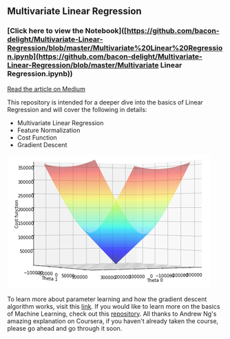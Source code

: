 ## Multivariate Linear Regression

### [Click here to view the Notebook]([https://github.com/bacon-delight/Multivariate-Linear-Regression/blob/master/Multivariate%20Linear%20Regression.ipynb](https://github.com/bacon-delight/Multivariate-Linear-Regression/blob/master/Multivariate Linear Regression.ipynb))

[Read the article on Medium](https://medium.com/p/74a7ba27fe10)

This repository is intended for a deeper dive into the basics of Linear Regression and will cover the following in details:

- Multivariate Linear Regression
- Feature Normalization
- Cost Function
- Gradient Descent

![Surface Plot](assets/image01.png)

To learn more about parameter learning and how the gradient descent algorithm works, visit this [link](https://github.com/bacon-delight/machine-learning/blob/master/All%20Files/W01%20-%20C03%20-%20Parameter%20Learning.pdf). If you would like to learn more on the basics of Machine Learning, check out this [repository](https://github.com/bacon-delight/machine-learning). All thanks to Andrew Ng's amazing explanation on Coursera, if you haven't already taken the course, please go ahead and go through it soon.